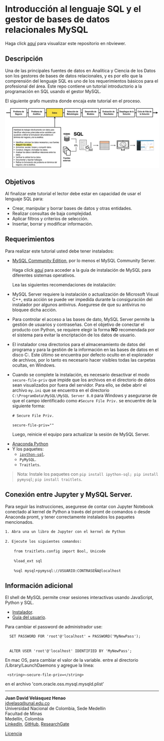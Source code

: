# Introducción al lenguaje SQL y el gestor de bases de datos relacionales MySQL

Haga click [aquí](http://nbviewer.jupyter.org/github/jdvelasq/SQL-for-analytics/tree/master/01-SQL/)
para visualizar este repositorio en nbviewer.


## Descripción

Una de las principales fuentes de datos en Analítica y Ciencia de los Datos son los
gestores de bases de datos relacionales, y es por ello que la comprensión del lenguaje SQL
es uno de los requerimientos básicos para el profesional del área. Este repo contiene un
tutorial introductorio a la programación en SQL usando el gestor MySQL.

El siguiente grafo muestra donde encaja este tutorial en el proceso.

![readme.jpg](images/readme.jpg)

## Objetivos

Al finalizar este tutorial el lector debe estar en capacidad de usar el lenguaje SQL para:

* Crear, manipular y borrar bases de datos y otras entidades.
* Realizar consultas de baja complejidad.
* Aplicar filtros y criterios de selección.  
* Insertar, borrar y modificar información.


## Requerimientos

Para realizar este tutorial usted debe tener instalados:

* [MySQL Community Edition](https://dev.mysql.com/downloads/mysql/), por lo menos el MySQL Community Server.

	Haga click [aquí](https://dev.mysql.com/doc/refman/5.6/en/installing.html) para acceder
	a la guía de instalación de MySQL para diferentes sistemas operativos.  

	Lea las siguientes recomendaciones de instalación:

- MySQL Server requiere la instalación o actualización de Microsoft Visual C++, esta acción se puede ver impedida durante  la consiguración del instalador por algunos antivirus. Asegurese de que su antivirus no bloquee dicha acción. 

- Para controlar el acceso a las bases de dato, MySQL Server permite la gestión de usuarios y contraseñas. Con el objetivo de conectar el producto con Python, se requiere elegir la forma **NO** recomendada por el sistema para evitar la encriptación de los datos de usuario.

- El instalador crea directorios para el almacenamiento de datos del programa y para la gestión de la información en las bases de datos en el disco C:. Este último se encuentra por defecto oculto en el explorador de archivos, por lo tanto es necesario hacer visibles todas las carpetas ocultas, en Windows. 

- Cuando se complete la instalación, es necesario desactivar el modo `secure-file-priv` que impide que los archivos en el directorio de datos sean visualizados por fuera del servidor. Para ello, se debe abrir el archivo `my.ini` que se encuentra en el directorio `C:\ProgramData\MySQL\MySQL Server 8.0` para Windows y asegurarse de que el campo identificado como `#Secure File Priv.` se encuentre de la siguiente forma:

	`# Secure File Priv.`

	`secure-file-priv=""`

	Luego, reinicie el equipo para actualizar la sesión de MySQL Server. 

* [Anaconda Python](https://www.anaconda.com/download/#macos)
* Y los paquetes:
   * [`ipython-sql`](https://github.com/catherinedevlin/ipython-sql).
   * `PyMySQL`.
   * `Traitlets`.
   
> Nota: Instale los paquetes con `pip install ipython-sql; pip install pymysql`; `pip install traitlets`.

## Conexión entre Jupyter y MySQL Server.
Para seguir las instrucciones, asegurese de contar con Jupyter Notebook conectado al kernel de Python a través del promt de comandos o desde Anaconda promt, y tener correctamente instalados los paquetes mencionados. 

	1. Abra una un libro de Jupyter con el kernel de Python
	
	2. Ejecute los siguientes comandos:
		
		from traitlets.config import Bool, Unicode
		
		%load_ext sql
		
		%sql mysql+pymysql://USUARIO:CONTRASEÑA@localhost

## Información adicional

El shell de MySQL permite crear sesiones interactivas usando JavaScript, Python y SQL.

* [Instalador](https://dev.mysql.com/downloads/shell/).
* [Guía del usuario](https://dev.mysql.com/doc/mysql-shell-excerpt/5.7/en/).

Para cambiar el password de administrador use:


      SET PASSWORD FOR 'root'@'localhost' = PASSWORD('MyNewPass');


      ALTER USER 'root'@'localhost' IDENTIFIED BY 'MyNewPass';


En mac OS, para cambiar el valor de la variable. entre al directorio /Library/LaunchDaemons
y agregue la línea:

	 <string>—secure-file-priv=</string>

en el archivo 'com.oracle.oss.mysql.mysqld.plist'

---

**Juan David Velásquez Henao**    
jdvelasq@unal.edu.co  
Universidad Nacional de Colombia, Sede Medellín  
Facultad de Minas  
Medellín, Colombia  
[LinkedIn](https://co.linkedin.com/in/juan-david-velásquez-henao-94078979), [GitHub](https://github.com/jdvelasq), [ResearchGate](https://www.researchgate.net/profile/Juan_Velasquez8)


[Licencia](https://github.com/jdvelasq/SQL-for-analytics/tree/master/LICENSE)
